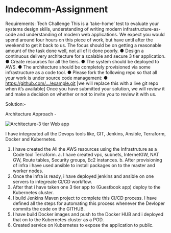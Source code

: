 

# Indecomm-Assignment

Requirements:
Tech Challenge
This is a ‘take-home’ test to evaluate your systems design skills, understanding of writing
modern infrastructure-as-code and understanding of modern web applications. We expect
you would spend around four hours on this piece of work, but have until after the weekend to
get it back to us. The focus should be on getting a reasonable amount of the task done well,
not all of it done poorly.
● Design a continuous delivery architecture for a scalable and secure 3 tier application.
● Create resources for all the tiers.
● The system should be deployed to AWS.
● The architecture should be completely provisioned via some infrastructure as a code
tool.
● Please fork the following repo so that all your work is under source code
management:
● https://github.com/.../example.git [we will replace this with a live git repo when it’s
available]
Once you have submitted your solution, we will review it and make a decision on whether
or not to invite you to review it with us.



Solution:- 

Architecture Approach - 

![Architecture-3 tier Web app](https://user-images.githubusercontent.com/38713873/83965637-41dbb780-a8ca-11ea-9b67-02771389efcf.PNG)

I have integreated all the Devops tools like, GIT, Jenkins, Ansible, Terraform, Docker and Kubernetes.
 1. I have created the All the AWS resources using the Infrastruture as a Code tool Terraform.
      a. I have created vpc, subnets, InternetGW, NAT GW, Route tables, Security groups, Ec2 instances.
      b. After provisioning of infra i have used ansible to install packages on to the master and worker nodes. 
2. Once the infra is ready, i have deployed jenkins and ansible on one servers to integreate CI/CD workflow. 
3. After that i have taken one 3 tier app to (Guestbook app) deploy to the Kubernetes cluster. 
4. I build Jenkins Maven project to complete this CI/CD process. I have defined all the steps for automating this process whenever the Devloper commits the code on the GITHUB.
5. I have build Docker images and push to the Docker HUB and i deployed that on to the Kubernetes cluster as a POD.
6. Created service on Kubernetes to expose the application to public.
